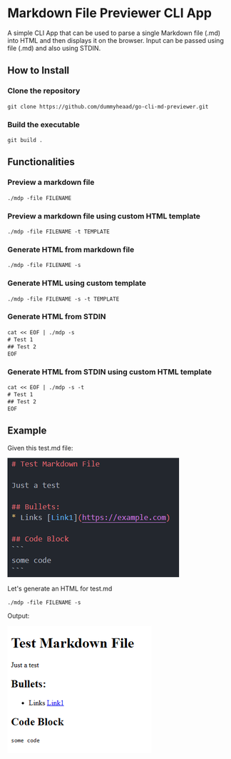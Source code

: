 # Markdown File Previewer CLI App

A simple CLI App that can be used to parse a single Markdown file (.md) into HTML and then displays it on the browser.
Input can be passed using file (.md) and also using STDIN.

## How to Install
### Clone the repository

    git clone https://github.com/dummyheaad/go-cli-md-previewer.git

### Build the executable

    git build .

## Functionalities
### Preview a markdown file

    ./mdp -file FILENAME

### Preview a markdown file using custom HTML template

    ./mdp -file FILENAME -t TEMPLATE

### Generate HTML from markdown file

    ./mdp -file FILENAME -s

### Generate HTML using custom template

    ./mdp -file FILENAME -s -t TEMPLATE

### Generate HTML from STDIN

    cat << EOF | ./mdp -s
    # Test 1
    ## Test 2
    EOF

### Generate HTML from STDIN using custom HTML template

    cat << EOF | ./mdp -s -t
    # Test 1
    ## Test 2
    EOF

## Example
Given this test.md file:

![md-prev](./md-assets/md-prev.png)

Let's generate an HTML for test.md

    ./mdp -file FILENAME -s

Output:

![html-prev](./md-assets/html-prev.png)

